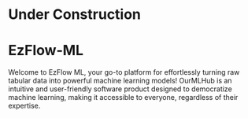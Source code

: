 # Under Construction
# EzFlow-ML
Welcome to EzFlow ML, your go-to platform for effortlessly turning raw tabular data into powerful machine learning models! OurMLHub is an intuitive and user-friendly software product designed to democratize machine learning, making it accessible to everyone, regardless of their expertise.
